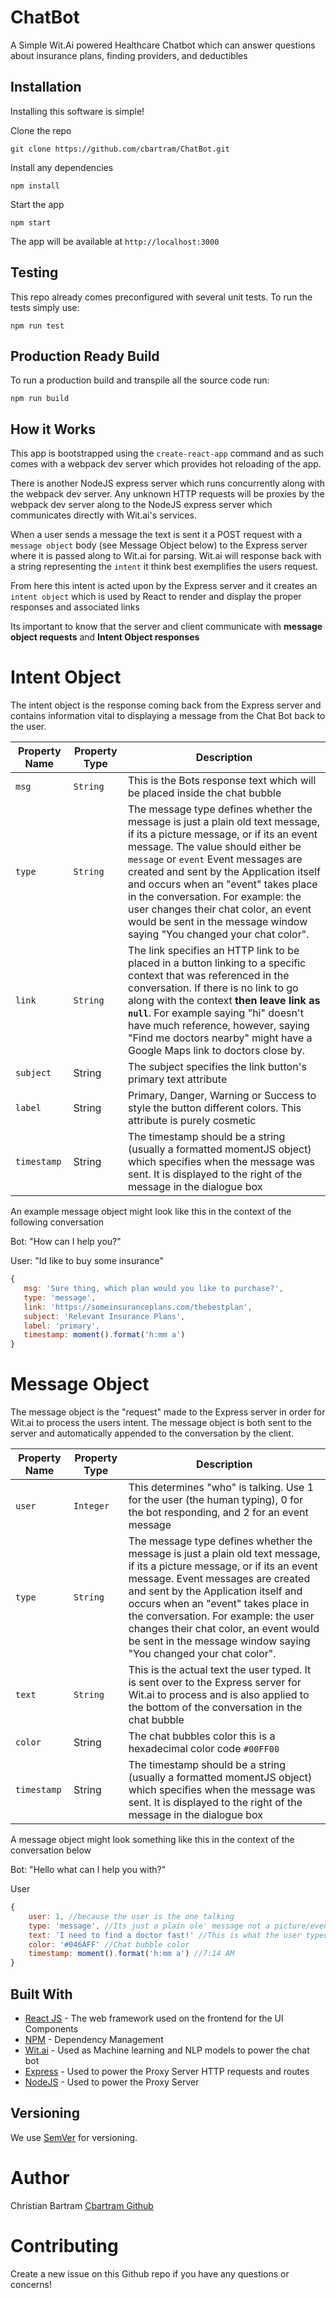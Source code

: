  # ChatBot
 A Simple Wit.Ai powered Healthcare Chatbot which can answer questions about insurance plans, finding providers, and deductibles
 
 ## Installation
 
 Installing this software is simple! 
 
 Clone the repo
 
 `git clone https://github.com/cbartram/ChatBot.git`
 
 Install any dependencies 
 
 `npm install`
 
 Start the app
 
 `npm start`
 
 The app will be available at `http://localhost:3000`
 
 
 ## Testing
 
 This repo already comes preconfigured with several unit tests. 
 To run the tests simply use:
 
 `npm run test`
 

 ## Production Ready Build
 To run a production build and transpile all the source code run:
 
 `npm run build`
 
 
 ## How it Works
 
 This app is bootstrapped using the `create-react-app` command and as such 
 comes with a webpack dev server which provides hot reloading of the app. 
 
 There is another NodeJS express server which runs concurrently along with the webpack dev server. 
 Any unknown HTTP requests will be proxies by the webpack dev server along to the NodeJS express server which communicates
 directly with Wit.ai's services. 
 
 When a user sends a message the text is sent it a POST request with a `message object` body (see Message Object below) to the Express server where it is passed along to Wit.ai for 
 parsing. Wit.ai will response back with a string representing the `intent` it think best exemplifies the users request. 
 
 From here this intent is acted upon by the Express server and it creates an `intent object` which is used by React to render
 and display the proper responses and associated links
  
 Its important to know that the server and client communicate with **message object requests** and **Intent Object responses**
 
 # Intent Object 
 
 The intent object is the response coming back from the Express server and contains information vital to displaying a message
 from the Chat Bot back to the user.
 
 | **Property Name** | **Property Type** | **Description**                                                                                                                                                                                                                                                                                                                                                                                   |
 |-------------------|-------------------|---------------------------------------------------------------------------------------------------------------------------------------------------------------------------------------------------------------------------------------------------------------------------------------------------------------------------------------------------------------------------------------------------|
 | `msg`             | `String`          | This is the Bots response text which will be placed inside the chat bubble                                                                                                                                                                                                                                                                                                                        |
 | `type`            | `String`          | The message type defines whether the message is just a plain old text message, if its a picture message, or if its an event message. The value should either be `message` or `event` Event messages are created and sent by the Application itself and occurs when an "event" takes place in the conversation. For example: the user changes their chat color, an event would be sent in the message window saying "You changed your chat color". |
 | `link`            | `String`          | The link specifies an HTTP link to be placed in a button linking to a specific context that was referenced in the conversation. If there is no link to go along with the context **then leave link as `null`**.  For example saying "hi" doesn't have much reference, however, saying "Find me doctors nearby" might have a Google Maps link to doctors close by.                                 |
 | `subject`         | String            | The subject specifies the link button's primary text attribute                                                                                                                                                                                                                                                                                                                                    |
 | `label`           | String            | Primary, Danger, Warning or Success to style the button different colors. This attribute is purely cosmetic                                                                                                                                                                                                                                                                                       |
 | `timestamp`       | String            | The timestamp should be a string (usually a formatted momentJS object) which specifies when the message was sent. It is displayed to the right of the message in the dialogue box                                                                                                                                                                                                                 |
 
 An example message object might look like this in the context of the following conversation
 
 Bot: "How can I help you?"
 
 User: "Id like to buy some insurance"
 
 ```javascript
{
    msg: 'Sure thing, which plan would you like to purchase?',
    type: 'message',
    link: 'https://someinsuranceplans.com/thebestplan',
    subject: 'Relevant Insurance Plans',
    label: 'primary',
    timestamp: moment().format('h:mm a')
}
```
 # Message Object
The message object is the "request" made to the Express server in order for Wit.ai to process
the users intent. The message object is both sent to the server and automatically appended to the conversation by the client. 

| **Property Name** | **Property Type** | **Description**                                                                                                                                                                                                                                                                                                                                                                                   |
|-------------------|-------------------|---------------------------------------------------------------------------------------------------------------------------------------------------------------------------------------------------------------------------------------------------------------------------------------------------------------------------------------------------------------------------------------------------|
| `user`            | `Integer`         | This determines "who" is talking. Use 1 for the user (the human typing), 0 for the bot responding, and 2 for an event message                                                                                                                                                                                                                                                                     |
| `type`            | `String`          | The message type defines whether the message is just a plain old text message, if its a picture message, or if its an event message. Event messages are created and sent by the Application itself and occurs when an "event" takes place in the conversation. For example: the user changes their chat color, an event would be sent in the message window saying "You changed your chat color". |
| `text`            | `String`          | This is the actual text the user typed. It is sent over to the Express server for Wit.ai to process and is also applied to the bottom of the conversation in the chat bubble                                                                                                                                                                                                                      |
| `color`           | String            | The chat bubbles color this is a hexadecimal color code `#00FF00`                                                                                                                                                                                                                                                                                                                                 |
| `timestamp`       | String            | The timestamp should be a string (usually a formatted momentJS object) which specifies when the message was sent. It is displayed to the right of the message in the dialogue box                                                                                                                                                                                                                 |

A message object might look something like this in the context of the conversation below

Bot: "Hello what can I help you with?"

User <Message Object>

```javascript
{
    user: 1, //because the user is the one talking
    type: 'message', //Its just a plain ole' message not a picture/event
    text: 'I need to find a doctor fast!' //This is what the user typed
    color: '#046AFF' //Chat bubble color
    timestamp: moment().format('h:mm a') //7:14 AM
}
```

## Built With

* [React JS](https://facebook.github.io/react/) - The web framework used on the frontend for the UI Components
* [NPM](https://www.npmjs.com/) - Dependency Management
* [Wit.ai](https://wit.ai) - Used as Machine learning and NLP models to power the chat bot
* [Express](https://expressjs.com/) - Used to power the Proxy Server HTTP requests and routes
* [NodeJS](https://nodejs.org) - Used to power the Proxy Server

## Versioning

We use [SemVer](http://semver.org/) for versioning.

# Author

Christian Bartram  [Cbartram Github](https://github.com/cbartram)

# Contributing

Create a new issue on this Github repo if you have any questions or concerns!